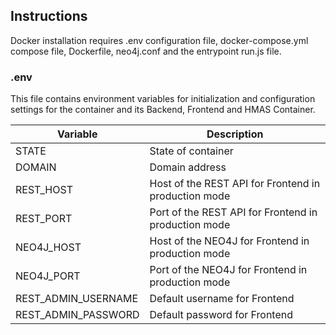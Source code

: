 ## Instructions

Docker installation requires .env configuration file, docker-compose.yml compose file, Dockerfile, neo4j.conf and the entrypoint run.js file. 

### .env

This file contains environment variables for initialization and configuration settings for the container and its Backend, Frontend and HMAS Container.

| Variable   | Description                                                              |
|--------|-------------------------------------------------------------------------|
| STATE |   State of container     || installed or uninstalled                                                                 |
| DOMAIN | Domain address || Default is localhost |
| REST_HOST  | Host of the REST API for Frontend in production mode |
| REST_PORT | Port of the REST API for Frontend in production mode |
| NEO4J_HOST | Host of the NEO4J for Frontend in production mode |
| NEO4J_PORT | Port of the NEO4J for Frontend in production mode |
| REST_ADMIN_USERNAME | Default username for Frontend |
| REST_ADMIN_PASSWORD | Default password for Frontend |




